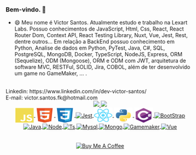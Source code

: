 ### Bem-vindo. 👋

- 😄 Meu nome é Victor Santos. Atualmente estudo e trabalho na Lexart Labs. Possuo conhecimentos de JavaScript, Html, Css, React, React Router Dom, Context API, React Testing Library, Nuxt, Vue, Jest, Rest, dentre outros...
     Em relação a BackEnd possuo conhecimento em Python, Analise de dados em Python, PyTest, Java, C#, SQL, PostgreSQL, MongoDB, Docker, TypeScript, NodeJS, Express, ORM (Sequelize), ODM (Mongoose), ORM e ODM com JWT, arquitetura de software MVC, RESTFul, SOLID, Jira, COBOL, além de ter desenvolvido um game no GameMaker, ... .
<br>
Linkedin: https://www.linkedin.com/in/dev-victor-santos/
<br>
E-mail: victor.santos.fk@hotmail.com

<div align="center">
  <a href="https://github.com/vicsantus">
  <img height="170em" src="https://github-readme-stats.vercel.app/api?username=vicsantus&show_icons=true&theme=dracula&include_all_commits=true&count_private=true"/>
<!--   <img height="100em" src="https://github-readme-stats.vercel.app/api/top-langs/?username=vicsantus&layout=compact&count_private=true&langs_count=7&theme=dracula"/><br /> -->
  <img height="170em" src="https://github-readme-streak-stats.herokuapp.com/?user=vicsantus&theme=dark&hide_border=false&theme=dracula"/>
  
</div>

<div>
<div align="center" style="display: flex>
<br>
  <a href="https://developer.mozilla.org/pt-BR/docs/Web/JavaScript" target="_blank" rel="noreferrer">
  <img align="center" alt="Js" height="40" width="50" src="https://raw.githubusercontent.com/devicons/devicon/master/icons/javascript/javascript-plain.svg">
  </a>
   <a href="https://developer.mozilla.org/pt-BR/docs/Web/HTML" target="_blank" rel="noreferrer">
  <img align="center" alt="HTML" height="40" width="50" src="https://raw.githubusercontent.com/devicons/devicon/master/icons/html5/html5-original.svg">
  </a>
  <a href="https://developer.mozilla.org/pt-BR/docs/Web/CSS" target="_blank" rel="noreferrer">
  <img align="center" alt="CSS" height="40" width="50" src="https://raw.githubusercontent.com/devicons/devicon/master/icons/css3/css3-original.svg">
  </a>
  <a href="https://jestjs.io/pt-BR/" target="_blank" rel="noreferrer">
  <img align="center" alt="Jest" height="40" width="50" src="https://cdn.jsdelivr.net/gh/devicons/devicon/icons/jest/jest-plain.svg">
  </a>
  <a href="https://reactjs.org/" target="_blank" rel="noreferrer">
  <img align="center" alt="React" height="40" width="50" src="https://raw.githubusercontent.com/devicons/devicon/master/icons/react/react-original.svg">
  </a>
  <a href="https://www.python.org/" target="_blank" rel="noreferrer">
  <img align="center" alt="Python" height="40" width="50" src="https://raw.githubusercontent.com/devicons/devicon/master/icons/python/python-original.svg">
  </a>
  <a href="https://learn.microsoft.com/en-us/dotnet/csharp/" target="_blank" rel="noreferrer">
  <img align="center" alt="Csharp" height="40" width="50" src="https://raw.githubusercontent.com/devicons/devicon/master/icons/csharp/csharp-original.svg">
  </a>
  <a href="https://getbootstrap.com/" target="_blank" rel="noreferrer">
  <img align="center" alt="BootStrap" height="40" width="50" src="https://cdn.jsdelivr.net/gh/devicons/devicon/icons/bootstrap/bootstrap-original-wordmark.svg">
  </a>
  <a href="https://www.java.com/" target="_blank" rel="noreferrer">
  <img align="center" alt="Java" height="40" width="50" src="https://cdn.jsdelivr.net/gh/devicons/devicon/icons/java/java-original.svg">
  </a>
  <a href="https://nodejs.org/" target="_blank" rel="noreferrer">
  <img align="center" alt="Node" height="40" width="50" src="https://www.svgrepo.com/download/354118/nodejs.svg">
  </a>
  <a href="https://www.typescriptlang.org/" target="_blank" rel="noreferrer">
  <img align="center" alt="Ts" height="40" width="50" src="https://www.svgrepo.com/download/349540/typescript.svg">
  </a>
  <a href="https://www.mysql.com/" target="_blank" rel="noreferrer">
  <img align="center" alt="Mysql" height="40" width="50" src="https://www.svgrepo.com/download/354099/mysql.svg">
  </a>
  <a href="https://www.mongodb.com/" target="_blank" rel="noreferrer">
  <img align="center" alt="Mongo" height="40" width="50" src="https://www.svgrepo.com/download/439231/mongodb.svg">
  </a>
  <a href="https://gamemaker.io/en" target="_blank" rel="noreferrer">
  <img align="center" alt="Gamemaker" height="40" width="50" src="https://www.svgrepo.com/download/373618/gamemaker2.svg">
  </a>
  <a href="https://vuejs.org/" target="_blank" rel="noreferrer">
  <img align="center" alt="Vue" height="40" width="50" src="https://www.svgrepo.com/download/303494/vue-9-logo.svg">
  </a>
</div>

<br>
<br>
<div align="center" style="display: flex>
     <a href="https://www.buymeacoffee.com/vitinho1994" target="_blank">
          <a href="https://www.buymeacoffee.com/vitinho1994" target="_blank"><img src="https://cdn.buymeacoffee.com/buttons/v2/default-yellow.png" alt="Buy Me A Coffee" style="height: 60px !important;width: 217px !important;" ></a>
     </a>
</div>

